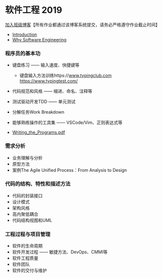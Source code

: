 # 软件工程 2019

[加入班级博客](http://edu.cnblogs.com/campus/ustc/se2019/join?id=CfDJ8DeHXSeUWr9KtnvAGu7_dX9lMCvo8lX0yoh--X5fjQf2xGCsdVpr97WyH6ce8OW7E-H0P0DWe7xz_4sU-IeaxMINPjaMbdZUz2evpHl9hk-Z345IERSzhBLbRgjYcNQXo13U2_LS1OIbnYYNpbvokoA)【所有作业都通过该博客系统提交，请务必严格遵守作业截止时间】

* [Introduction](https://github.com/mengning/ase/raw/master/se2019/ASE_1_intro.pdf)
* [Why Software Engineering](https://github.com/mengning/ase/raw/master/se2019/ASE_1_SoftwareEngineering.pdf)

### 程序员的基本功

* 键盘练习 —— 输入速度、快捷键等
  * 键盘输入方法训练https://www.typingclub.com https://www.typingtest.com/
* 代码规范和风格 —— 缩进、命名、注释等
* 测试驱动开发TDD —— 单元测试
* 分解任务Work Breakdown
* 能够熟练操作的工具集 —— VSCode/Vim、正则表达式等

* [Writing_the_Programs.pdf](https://github.com/mengning/ase/raw/master/se2019/Writing_the_Programs.pdf)

### 需求分析

* 业务理解与分析
* 原型方法
* 案例The Agile Unified Process：From Analysis to Design 

### 代码的结构、特性和描述方法

* 代码的封装接口
* 设计模式
* 架构风格
* 高内聚低耦合
* 代码结构视图和UML

### 工程过程与项目管理

* 软件的生命周期
* 软件开发过程 —— 敏捷方法、DevOps、CMMI等
* 软件工程质量
* 软件团队
* 软件的交付与维护

